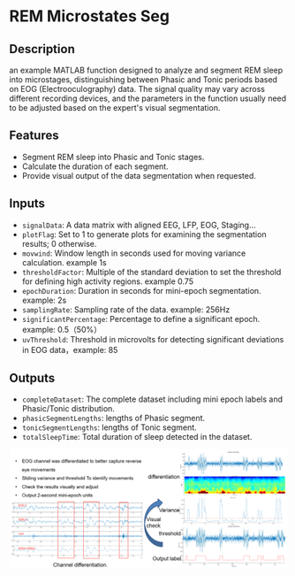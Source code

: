 # REM Microstates Seg

## Description
an example MATLAB function designed to analyze and segment REM sleep into microstages, distinguishing between Phasic and Tonic periods based on EOG (Electrooculography) data.
The signal quality may vary across different recording devices, and the parameters in the function usually need to be adjusted based on the expert's visual segmentation.

## Features
- Segment REM sleep into Phasic and Tonic stages.
- Calculate the duration of each segment.
- Provide visual output of the data segmentation when requested.

## Inputs
- `signalData`: A data matrix with aligned EEG, LFP, EOG, Staging... 
- `plotFlag`: Set to 1 to generate plots for examining the segmentation results; 0 otherwise.
- `movwind`: Window length in seconds used for moving variance calculation. example 1s
- `thresholdFactor`: Multiple of the standard deviation to set the threshold for defining high activity regions. example 0.75 
- `epochDuration`: Duration in seconds for mini-epoch segmentation. example: 2s
- `samplingRate`: Sampling rate of the data. example: 256Hz 
- `significantPercentage`: Percentage to define a significant epoch. example: 0.5（50%）
- `uvThreshold`: Threshold in microvolts for detecting significant deviations in EOG data，example: 85

## Outputs
- `completeDataset`: The complete dataset including mini epoch labels and Phasic/Tonic distribution.
- `phasicSegmentLengths`: lengths of Phasic segment.
- `tonicSegmentLengths`: lengths of Tonic segment.
- `totalSleepTime`: Total duration of sleep detected in the dataset.

![Example Image](/fig.jpg "fig")
